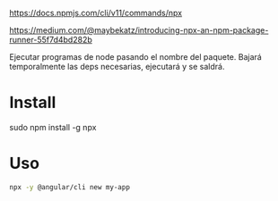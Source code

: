 <https://docs.npmjs.com/cli/v11/commands/npx>

<https://medium.com/@maybekatz/introducing-npx-an-npm-package-runner-55f7d4bd282b>

Ejecutar programas de node pasando el nombre del paquete.
Bajará temporalmente las deps necesarias, ejecutará y se saldrá.

# Install

sudo npm install -g npx

# Uso

```bash
npx -y @angular/cli new my-app
```

```

```

